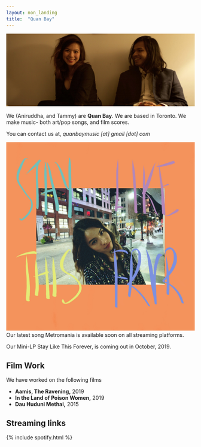```yaml
---
layout: non_landing
title:  "Quan Bay"
---
```


![](/static/images/QB2.jpg/)

We (Aniruddha, and Tammy) are **Quan Bay**. We are based in Toronto. We make music- both art/pop songs, and film scores.

You can contact us at,
*quanbaymusic [at] gmail [dot] com*

![](/static/images/Metromania.jpg/)
Our latest song Metromania is available soon on all streaming platforms.

Our Mini-LP Stay Like This Forever, is coming out in October, 2019.

## Film Work

We have worked on the following films

 - **Aamis, The Ravening,** 2019
 - **In the Land of Poison Women,** 2019
 - **Dau Huduni Methai,** 2015

## Streaming links
 {% include spotify.html %}